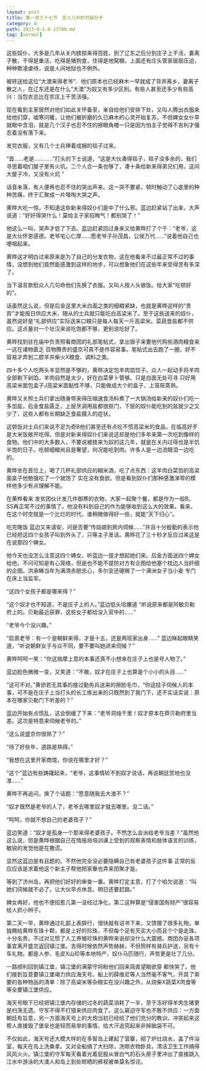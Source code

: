 ```yaml
---
layout: post
title: 第一百三十七节　苦人儿中的可疑分子
category: 6
path: 2013-9-1-6-13700.md
tag: [normal]
---
```


这些奴仆，大多是几年从关内掳掠来得百姓，到了辽东之后分到庄子上干活，妻离子散，干得是重活，吃得是猪狗食，住得是地窝棚，上面还有庄头管家层层压迫，种种欺凌虐待，说是人间地狱也不例外。

被转送给这位“大澳来得老爷”．他们原本也已经麻木一早就成了背井离乡，妻离子散之人，在辽东还是在什么“大澳”为奴又有多少区别。有些人甚至还多少有些高兴：当包衣总比在农庄上干苦活强。

现在看到主家居然对他们如此关怀备至，亲自给他们安排下处，又叫人腾出衣服来给他们穿，嘘寒问暖，让他们被折磨的久已麻木的心灵开始复苏，不但婢女女仆早就眼中含泪，就是几个汉子也忍不住的擦眼角楼一只是因为怕主子觉得不吉利才强忍着没有落下来。

发完衣服，又有几个士兵捧着成捆的毯子过来。

“首……老是…………”打头的下士说道，“这是大伙凑得毯子，毯子没多余的，我们寻思着咱们屋子里有火坑，二个人合一条也够了，凑十条给新来得弟兄们用，这间大屋子冷，又没有火炕 ”

话音未落，有人便再也忍不住的哭出声来。这一哭不要紧，顿时触动了心底里的种种苦痛，终于汇聚成一片嚎啕大哭之声。

黄晔大吃一惊，不知道这些新来得奴仆们是中了什么邪。蓝边赶紧站了出来，大声说道：“好好得哭什么！莫给主子家招晦气！都别哭了！”

他这么一叫，哭声才低了下去。蓝边赶紧回过身来又给黄晔打了个千：“老爷，这是大伙怀恩感德。老爷宅心仁厚……愿老爷子孙茂昌，公侯万代……”说着他自己也哽咽起来。

黄晔这才明白过来原来是为了自己的分发衣物，这在他看来不过最正常不过的事情，没想到他们竟然能感激到这样的地步，可以想象他们在这些年来受得苦有多深了。

当下温言款慰众人几句命他们先换了衣服。又叫人按人头做饭。给大家“吃顿好的”。

话虽然这么说，但是后金这里大米白面之类的细粮紧缺，也就是黄晔这样的“贵宾”才能按日供应大米，随从的士兵就只能吃白高梁米了。至于这些送来的奴仆，虽然说好是“礼部供应”实际送来口粮只是每人每天一斤高梁米。菜蔬食盐都不供应。这点量对一个壮汉来说吃饱都不够，更别说吃好了。

黄晔找到驻在庙中负责照看商团的礼部笔帖式，拿出银子来要他代购些酒肉粮食来一这在诸物匮乏 百物腾贵的盛京可真不是件容易事。笔帖式出去跑了一圈，好不容易才弄到二腔羊并柴火X粮食、调料之类。

四十多个人吃两头羊显然是不够的，黄晔决定包羊肉馅饺子。众人一起动手将羊肉全部剔下剁馅，羊肉自然是太少，好在白菜萝卜管够。只是白面无处可寻 只好用高梁米面包盒子J高梁米面黏性不够，只能做成大个的盒子，上笼屉蒸熟。

黄晔又关照士兵们拿出随身带来得压缩速食汤料煮了一大锅汤给新来的奴仆们吃一多加盐，后金食盐匮乏，上层烹调用盐都很抠门，下层的奴仆能吃到的盐就少之又少了，这些人都有长期缺乏食盐摄入的症状。

这顿饭对士兵们来说不足为奇B他们甚至还有点吃不惯高梁米的食品，在临高好歹是大米饭敞开吃得。但是对新来得奴仆们来说这却是他们多年来第一次吃到像样的食物。他们中的大多数人，不要说被掳来为奴的这几年，就是在关内过得也是半饥半饱的日子。吃顿细粮尚且是奢望，何况能吃到肉。许多人是一边流眼泪一边吃的。

黄晔坐在首位上，喝了几杯礼部供应的糊米酒，吃了点东西：这羊肉白菜馅的高梁面盒子他勉强吃了一个就饱了 实在没有食欲。但是看到奴仆们那种感激涕零的模样他多少有点理解不能。

在黄桦看来 发贫团伙计发几件御寒的衣物，大家一起聚个餐，都是作为一般B。SS再正常不过的事情了。他没有料到自己的作为能够收到这么大的效果。看来，在这个时空就是一个比烂的时代，谁稍微做得好一些，就能“天下归心”。

吃完晚饭 蓝边又来请安，问是否要“传姑娘到房内伺候……”并且十分殷勤的表示他已经把这四个女孩子叫到外头了，只等主子发话。黄晔花了三十秒才反应过来这是在说那四个婢女。

他今天也没怎么注意这四个婢女，听蓝边一提才想起她们来。后金方面送四个婢女给他，不问可知是有心笼络，但是也不能不提防对方有企图给他塞个枕边人当奸细的企图。洪承畴当年为满清赤胆忠心，多尔衮还硬赐了一个满洲女子当小妾 专门在床上当监军。

“这四个女孩子都是哪来得？”

“这个奴才也不知道，不是庄子上的人。”蓝边低头哈腰道 “听说原来都是阿敏贝勒府上的。贝勒最近获罪，这些女子都给没入官中的……”

“老爷今个没兴趣。”

“启禀老爷：有一个是朝鲜来得，才是十五，还是两班家出身……” 蓝边眯起眼睛笑道，“听说朝鲜女子与众不同，要不要叫她进来伺候？”

黄晔呵呵一笑：“你这揣摩上意的本事还真不小想来在庄子上也是号人物了。”

蓝边脸色微微一变，又笑道：“不敢，奴才在庄子上也算是个小小的头目……”

“这可不对。”黄骄若无其事的接过勤务兵送来的擦脸毛巾，“你这挂子伺候人的本事，可不是在庄子上当打头的长工练出来的只既然到了我门下，还不实话实说：原本在哪家贝勒门下听差的？”

蓝边开始有点慌乱，这会倒缓了下来：“老爷洞烛千里！奴才原本在莽贝勒府里当差。这次是特意来伺候老爷的。”

“这么说盛京你很熟了？”

“待了好些年，道路是熟得。”

“我想在这里开家商馆，你说在哪里才好？”

“这个”蓝边有些踌躇起来，“老爷，这事情轮不到奴才说话，再说朝廷赏地也没准……”

黄晔不再追问，换了个话题：“愿意随我去大澳不？”

“奴才既然是老爷的人了，老爷去哪里奴才就去哪里。没二话。”

“呵呵，你就不想自己的老婆孩子？”

蓝边笑道：“奴才是孤身一个那来得老婆孩子。不然怎么会派给老爷当差？”虽然他这么说，但是黄晔根据自己在情报局培训课上受到的观察表情和肢体语言的训练，敏锐的发觉他是在撒谎。

显然这蓝边是有且题的。不然他完全没必要隐瞒自己有老婆孩子这件事 正常的反应应该是求着他这个新主子帮他把家眷也弄来团聚才是。

等到了济州岛，再把他们好好的审查一番。黄晔打定主意，打了个哈欠说道：“叫她们伺候就不必了。让大伙早点休息。明日还要赶路。”

婢女再好，他也不便招惹几第一没经过净化，第二这种算是“侵害国有财产”很容易给人抓小辫子。

第二天一早，黄晔通过礼部上表辞行，很快就有诏书下来，又馈赠了很多礼物。单独赐给黄晔东珠十颗，都是上好的珍珠，不但每个足有芡实大小而且个个是走珠，十分名贵。不过对见惯了人工养殖珍珠的黄晔来说却没什么大震撼。商团办妥各项事宜离开盛京返回镇江堡。去得时候依然声势赫赫，不但照样有骑兵护送，另有十车礼物。都是人参、毛皮X山珍等本地特产，奴仆马匹随行，声势更是壮了几分。

一路顺利回到镇江堡，镇江堡的满蒙守将盼他们回来简直望眼欲穿 都快哭了。他们接到旨意要镇江堡竭力供应海天号。船上的薛维尼等人当然毫不客气，开具了索要的各种物品的清单：除了高粱米等杂粮实在没兴趣之外，从烧柴X蔬菜X肉食等等全要镇江堡供应。

海天号眼下已经把镇江堡内存储的过冬的蔬菜消耗了一半，至于冻好得羊肉生猪更是扫荡无遗。守军不得不打猎来供应肉食了。这么窘迫守军也不敢不供应：一方面朝廷有旨意，另一方面海天号上的大炮当初已经给了他们充分的教训，冲突起来这帮人直接毁了堡垒也是轻而易举的事情，给大汗追究起来非掉脑袋不可。

不仅如此，海天号还大模大样的在多智岛上建起了营寨，砌了炉灶烧水，盖了件浴室，每天在岛上洗桑拿。又对全船搞了大扫除，洗晾衣物卧具，清洁卫生工作搞得风风火火。镇江堡的守军每天看着光着屁股从冒白气的石头房子里冲出了直接跳入江水中游泳的大澳人和岛上到处晾晒的裤衩被单莫名惊诧。
